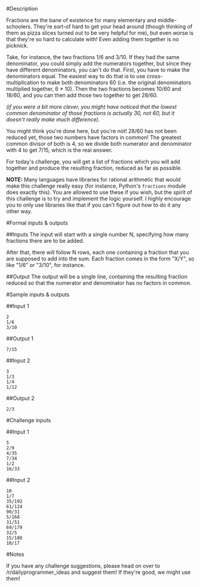 #Description 

Fractions are the bane of existence for many elementary and middle-schoolers. They're sort-of hard to get your head around (though thinking of them as pizza slices turned out to be very helpful for me), but even worse is that they're so hard to calculate with! Even adding them together is no picknick. 

Take, for instance, the two fractions 1/6 and 3/10. If they had the same denominator, you could simply add the numerators together, but since they have different denominators, you can't do that. First, you have to make the denominators equal. The easiest way to do that is to use cross-multiplication to make both denominators 60 (i.e. the original denominators multiplied together, 6 \* 10). Then the two fractions becomes 10/60 and 18/60, and you can then add those two together to get 28/60. 

*(if you were a bit more clever, you might have noticed that the lowest common denominator of those fractions is actually 30, not 60, but it doesn't really make much difference).* 

You might think you're done here, but you're not! 28/60 has not been reduced yet, those two numbers have factors in common! The greatest common divisor of both is 4, so we divide both numerator and denominator with 4 to get 7/15, which is the real answer. 

For today's challenge, you will get a list of fractions which you will add together and produce the resulting fraction, reduced as far as possible. 

**NOTE:** Many languages have libraries for rational arithmetic that would make this challenge really easy (for instance, Python's `fractions` module does exactly this). You are allowed to use these if you wish, but the spirit of this challenge is to try and implement the logic yourself. I highly encourage you to only use libraries like that if you can't figure out how to do it any other way. 

#Formal inputs &amp; outputs

##Inputs
The input will start with a single number N, specifying how many fractions there are to be added. 

After that, there will follow N rows, each one containing a fraction that you are supposed to add into the sum. Each fraction comes in the form "X/Y", so like "1/6" or "3/10", for instance. 

##Output
The output will be a single line, containing the resulting fraction reduced so that the numerator and denominator has no factors in common. 

#Sample inputs &amp; outputs

##Input 1

    2
    1/6
    3/10

##Output 1

    7/15

##Input 2

    3
    1/3
    1/4
    1/12

##Output 2

    2/3

#Challenge inputs

##Input 1
    
    5
    2/9
    4/35
    7/34
    1/2
    16/33

##Input 2

    10
    1/7
    35/192
    61/124
    90/31
    5/168
    31/51
    69/179
    32/5
    15/188
    10/17

#Notes

If you have any challenge suggestions, please head on over to /r/dailyprogrammer_ideas and suggest them! If they're good, we might use them!
